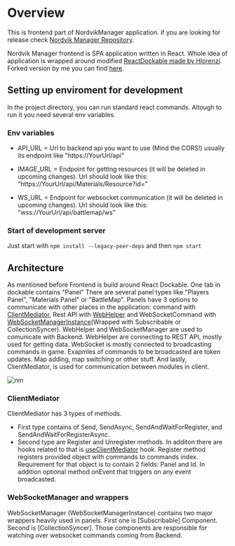 # Overview

This is frontend part of NordvikManager application. if you are looking for release check [Nordvik Manager Repository](https://github.com/haffff/NordvikManager).

Nordvik Manager frontend is SPA application written in React. Whole idea of application is wrapped around modified [ReactDockable made by Hlorenzi](https://github.com/hlorenzi/react-dockable). Forked version by me you can find [here](https://github.com/haffff/react-dockable-expanded).

## Setting up enviroment for development

In the project directory, you can run standard react commands. Altough to run it you need several env variables.

### Env variables

- API_URL = Url to backend api you want to use (Mind the CORS!) usually its endpoint like "https://YourUrl/api"

- IMAGE_URL = Endpoint for getting resources (it will be deleted in upcoming changes). Url should look like this: "https://YourUrl/api/Materials/Resource?id="
- WS_URL = Endpoint for websocket communication (it will be deleted in upcoming changes). Url should look like this: "wss://YourUrl/api/battlemap/ws"

### Start of development server

Just start with `npm install --legacy-peer-deps` and then `npm start`

## Architecture

As mentioned before Frontend is build around React Dockable. One tab in dockable contains "Panel" There are several panel types like "Players Panel", "Materials Panel" or "BattleMap". Panels have 3 options to communicate with other places in the application: command with [ClientMediator](https://github.com/haffff/NordvikManagerFrontEnd/blob/1b022642b8120391dad4daaa6b14ffcfa706ec7d/src/ClientMediator.js), Rest API with [WebHelper](src/helpers/WebHelper.js) and WebSocketCommand with [WebSocketManagerInstance](https://github.com/haffff/NordvikManagerFrontEnd/blob/main/src/components/game/WebSocketManager.js)(Wrapped with Subscribable or CollectionSyncer). WebHelper and WebSocketManager are used to comunicate with Backend. WebHelper are connecting to REST API, mostly used for getting data. WebSocket is mostly connected to broadcasting commands in game. Exapmles of commands to be broadcasted are token updates. Map adding, map switching or other stuff. And lastly, ClientMediator, is used for communication between modules in client. 

![nm](https://github.com/user-attachments/assets/758376b1-426e-4340-b18b-fe262bd1b71c)

### ClientMediator

ClientMediator has 3 types of methods. 
- First type contains of Send, SendAsync, SendAndWaitForRegister, and SendAndWaitForRegisterAsync.
- Second type are Register and Unregister methods. In additon there are hooks related to that is [useClientMediator](src/components/uiComponents/hooks/useClientMediator.js) hook.
Register method registers provided object with commands to commands index. Requirement for that object is to contain 2 fields: Panel and Id. In addition optional method onEvent that triggers on any event broadcasted.

### WebSocketManager and wrappers

WebSocketManager (WebSocketManagerInstance) contains two major wrappers heavily used in panels. First one is [Subscribable] Component. Second is [CollectionSyncer]. Those components are responsible for watching over websocket commands coming from Backend.
